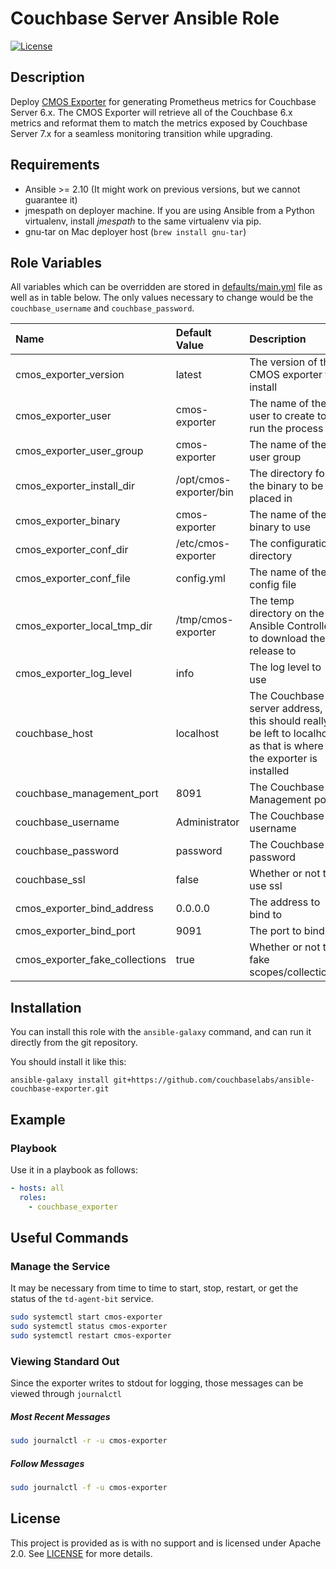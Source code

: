 # Couchbase Server Ansible Role

[![License](https://img.shields.io/github/license/couchbaselabs/ansible-couchbase-exporter.svg)](https://www.apache.org/licenses/LICENSE-2.0)

## Description

Deploy [CMOS Exporter](https://github.com/couchbaselabs/cmos-prometheus-exporter) for generating Prometheus metrics for Couchbase Server 6.x.  The CMOS Exporter will retrieve all of the Couchbase 6.x metrics and reformat them to match the metrics exposed by Couchbase Server 7.x for a seamless monitoring transition while upgrading.

## Requirements

-   Ansible >= 2.10 (It might work on previous versions, but we cannot guarantee it)
-   jmespath on deployer machine. If you are using Ansible from a Python virtualenv, install *jmespath* to the same virtualenv via pip.
-   gnu-tar on Mac deployer host (`brew install gnu-tar`)

## Role Variables

All variables which can be overridden are stored in [defaults/main.yml](defaults/main.yml) file as well as in table below.  The only values necessary to change would be the `couchbase_username` and `couchbase_password`.

| **Name**           | **Default Value** | **Description**                    |
| :-------------- | :------------- | :-----------------------------------|
| cmos_exporter_version | latest | The version of the CMOS exporter to install |
| cmos_exporter_user | cmos-exporter | The name of the user to create to run the process |
| cmos_exporter_user_group | cmos-exporter | The name of the user group |
| cmos_exporter_install_dir | /opt/cmos-exporter/bin | The directory for the binary to be placed in |
| cmos_exporter_binary | cmos-exporter | The name of the binary to use |
| cmos_exporter_conf_dir | /etc/cmos-exporter | The configuration directory |
| cmos_exporter_conf_file | config.yml | The name of the config file |
| cmos_exporter_local_tmp_dir | /tmp/cmos-exporter | The temp directory on the Ansible Controller to download the release to |
| cmos_exporter_log_level | info | The log level to use |
| couchbase_host | localhost | The Couchbase server address, this should really be left to localhost as that is where the exporter is installed |
| couchbase_management_port | 8091 | The Couchbase Management port |
| couchbase_username | Administrator | The Couchbase username |
| couchbase_password | password | The Couchbase password |
| couchbase_ssl | false | Whether or not to use ssl |
| cmos_exporter_bind_address | 0.0.0.0 | The address to bind to |
| cmos_exporter_bind_port | 9091 | The port to bind to |
| cmos_exporter_fake_collections | true | Whether or not to fake scopes/collections |


## Installation

You can install this role with the `ansible-galaxy` command, and can run it
directly from the git repository.

You should install it like this:

```
ansible-galaxy install git+https://github.com/couchbaselabs/ansible-couchbase-exporter.git
```

## Example

### Playbook

Use it in a playbook as follows:

```yaml
- hosts: all
  roles:
    - couchbase_exporter
```

## Useful Commands

### Manage the Service

It may be necessary from time to time to start, stop, restart, or get the status of the `td-agent-bit` service.

```bash
sudo systemctl start cmos-exporter
sudo systemctl status cmos-exporter
sudo systemctl restart cmos-exporter
```

### Viewing Standard Out

Since the exporter writes to stdout for logging, those messages can be viewed through `journalctl`

##### Most Recent Messages

```bash
sudo journalctl -r -u cmos-exporter
```

##### Follow Messages

```bash
sudo journalctl -f -u cmos-exporter
```

## License

This project is provided as is with no support and is licensed under Apache 2.0. See [LICENSE](/LICENSE) for more details.
